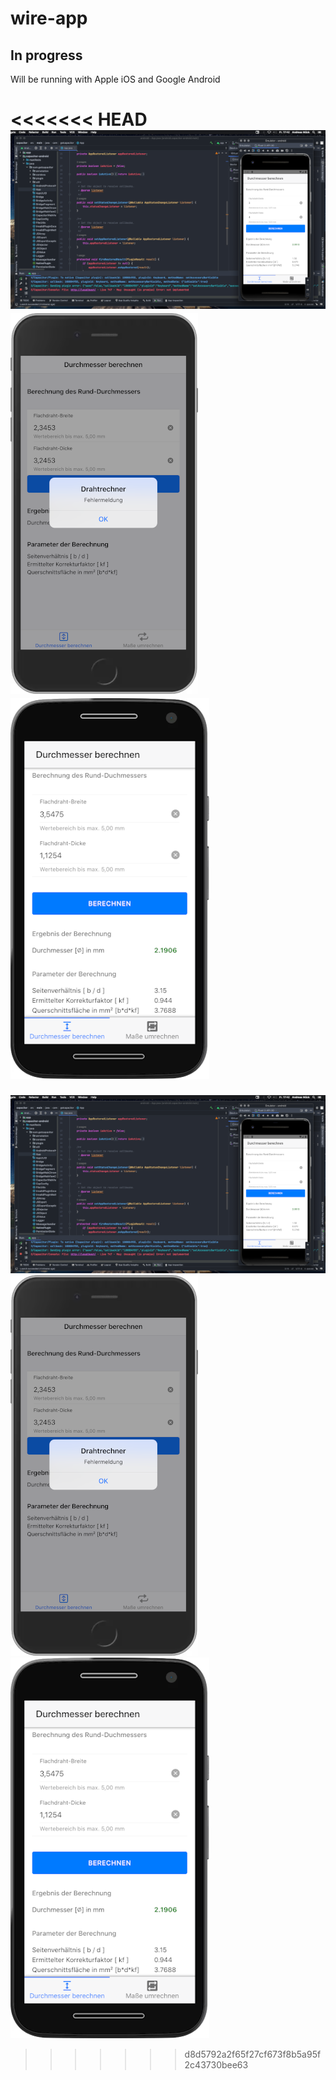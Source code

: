 # wire-app

## In progress

Will be running with Apple iOS and Google Android

<<<<<<< HEAD
![alt](studio.png) ![alt](ios.png) ![alt](android.png)
=======
![alt](studio.png) ![alt](ios.png) ![alt](android.png)
>>>>>>> d8d5792a2f65f27cf673f8b5a95f2c43730bee63
